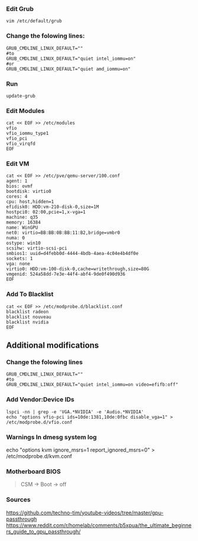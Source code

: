 ### Edit Grub
```
vim /etc/default/grub
```

### Change the folowing lines:
```
GRUB_CMDLINE_LINUX_DEFAULT=""
#to
GRUB_CMDLINE_LINUX_DEFAULT="quiet intel_iommu=on"
#or
GRUB_CMDLINE_LINUX_DEFAULT="quiet amd_iommu=on"
```

### Run
```
update-grub
```

### Edit Modules
```
cat << EOF >> /etc/modules
vfio
vfio_iommu_type1
vfio_pci
vfio_virqfd
EOF
```

### Edit VM
```
cat << EOF >> /etc/pve/qemu-server/100.conf
agent: 1
bios: ovmf
bootdisk: virtio0
cores: 4
cpu: host,hidden=1
efidisk0: HDD:vm-210-disk-0,size=1M
hostpci0: 02:00,pcie=1,x-vga=1
machine: q35
memory: 16384
name: WinGPU
net0: virtio=BB:BB:0B:BB:11:B2,bridge=vmbr0
numa: 0
ostype: win10
scsihw: virtio-scsi-pci
smbios1: uuid=d4febb0d-4444-4bdb-4aea-4c04e4b4df0e
sockets: 1
vga: none
virtio0: HDD:vm-100-disk-0,cache=writethrough,size=80G
vmgenid: 524a58dd-7e3e-44f4-abf4-9de0f490d936
EOF
```

### Add To Blacklist
```
cat << EOF >> /etc/modprobe.d/blacklist.conf
blacklist radeon
blacklist nouveau
blacklist nvidia
EOF
```

## Additional modifications
### Change the folowing lines
```
GRUB_CMDLINE_LINUX_DEFAULT=""
#to
GRUB_CMDLINE_LINUX_DEFAULT="quiet intel_iommu=on video=efifb:off"
```

### Add Vendor:Device IDs
```
lspci -nn | grep -e 'VGA.*NVIDIA' -e 'Audio.*NVIDIA'
echo "options vfio-pci ids=10de:1381,10de:0fbc disable_vga=1" > /etc/modprobe.d/vfio.conf
```

### Warnings In dmesg system log
echo "options kvm ignore_msrs=1 report_ignored_msrs=0" > /etc/modprobe.d/kvm.conf

### Motherboard BIOS
>CSM -> Boot -> off

### Sources
https://github.com/techno-tim/youtube-videos/tree/master/gpu-passthrough \
https://www.reddit.com/r/homelab/comments/b5xpua/the_ultimate_beginners_guide_to_gpu_passthrough/
